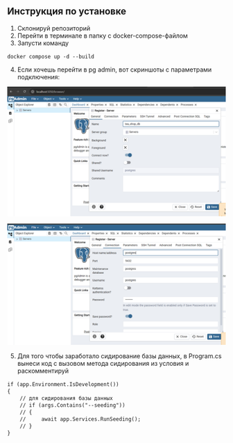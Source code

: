 ## Инструкция по установке

1. Склонируй репозиторий
2. Перейти в терминале в папку с docker-compose-файлом
3. Запусти команду
```
docker compose up -d --build
```
4. Если хочешь перейти в pg admin, вот скриншоты с параметрами подключения:

![](images/pg_1.png)

![](images/pg_2.png)

5. Для того чтобы заработало сидирование базы данных, в Program.cs вынеси код с вызовом метода сидирования из условия и раскомментируй

```
if (app.Environment.IsDevelopment())
{
    // для сидирования базы данных
    // if (args.Contains("--seeding"))
    // {
    //     await app.Services.RunSeeding();
    // }
}
```
